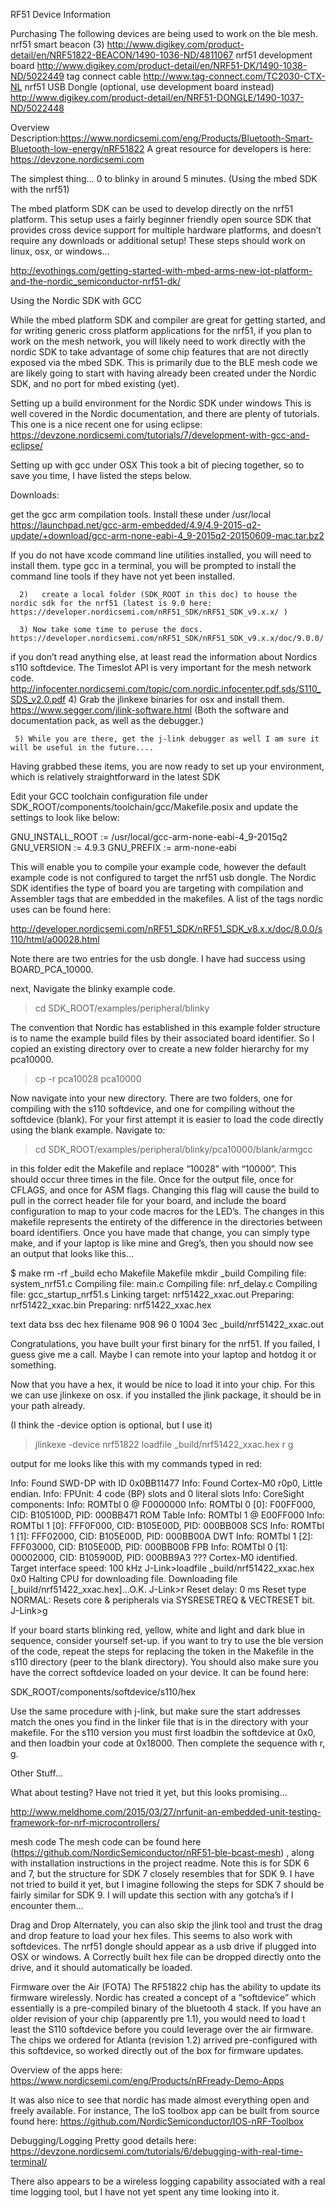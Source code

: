 RF51 Device Information

Purchasing
The following devices are being used to work on the ble mesh.
nrf51 smart beacon (3) http://www.digikey.com/product-detail/en/NRF51822-BEACON/1490-1036-ND/4811067
nrf51 development board http://www.digikey.com/product-detail/en/NRF51-DK/1490-1038-ND/5022449
tag connect cable http://www.tag-connect.com/TC2030-CTX-NL
nrf51 USB Dongle (optional, use development board instead) http://www.digikey.com/product-detail/en/NRF51-DONGLE/1490-1037-ND/5022448

Overview
Description:https://www.nordicsemi.com/eng/Products/Bluetooth-Smart-Bluetooth-low-energy/nRF51822
A great resource for developers is here: https://devzone.nordicsemi.com

The simplest thing… 0 to blinky in around 5 minutes.  (Using the mbed SDK with the nrf51)

The mbed platform SDK can be used to develop directly on the nrf51 platform.  This setup uses a fairly beginner friendly open source SDK that provides cross device support for multiple hardware platforms, and doesn’t require any downloads or additional setup!   These steps should work on linux, osx, or windows…

http://evothings.com/getting-started-with-mbed-arms-new-iot-platform-and-the-nordic_semiconductor-nrf51-dk/

Using the Nordic SDK with GCC

While the mbed platform SDK and compiler are great for getting started, and for writing generic cross platform applications for the nrf51, if you plan to work on the mesh network, you will likely need to work directly with the nordic SDK to take advantage of some chip features that are not directly exposed via the mbed SDK.  This is primarily due to the BLE mesh code we are likely going to start with having already been created under the Nordic SDK, and no port for mbed existing (yet).

Setting up a build environment for the Nordic SDK under windows 
This is well covered in the Nordic documentation, and there are plenty of tutorials.  This one is a nice recent one for using eclipse:
https://devzone.nordicsemi.com/tutorials/7/development-with-gcc-and-eclipse/

Setting up with gcc under OSX
This took a bit of piecing together, so to save you time, I have listed the steps below.

Downloads:

get the gcc arm compilation tools.  Install these under /usr/local 
https://launchpad.net/gcc-arm-embedded/4.9/4.9-2015-q2-update/+download/gcc-arm-none-eabi-4_9-2015q2-20150609-mac.tar.bz2

If you do not have xcode command line utilities installed, you will need to install them.  type gcc in a terminal, you will be prompted to install the command line tools if they have not yet been installed.

      2)   create a local folder (SDK_ROOT in this doc) to house the nordic sdk for the nrf51 (latest is 9.0 here: https://developer.nordicsemi.com/nRF51_SDK/nRF51_SDK_v9.x.x/ ) 

      3) Now take some time to peruse the docs.  https://developer.nordicsemi.com/nRF51_SDK/nRF51_SDK_v9.x.x/doc/9.0.0/
if you don’t read anything else, at least read the information about Nordics s110 softdevice.  The Timeslot API is very important for the mesh network code.
http://infocenter.nordicsemi.com/topic/com.nordic.infocenter.pdf.sds/S110_SDS_v2.0.pdf
     4) Grab the jlinkexe binaries for osx and install them.
https://www.segger.com/jlink-software.html
(Both the software and documentation pack, as well as the debugger.)
 
     5) While you are there, get the j-link debugger as well I am sure it will be useful in the future....

Having grabbed these items, you are now ready to set up your environment, which is relatively straightforward in the latest SDK

Edit your GCC toolchain configuration file under SDK_ROOT/components/toolchain/gcc/Makefile.posix and update the settings to look like below:

GNU_INSTALL_ROOT := /usr/local/gcc-arm-none-eabi-4_9-2015q2
GNU_VERSION := 4.9.3
GNU_PREFIX := arm-none-eabi

This will enable you to compile your example code, however the default example code is not configured to target the nrf51 usb dongle.  The Nordic SDK identifies the type of board you are targeting with compilation and Assembler tags that are embedded in the makefiles.  A list of the tags nordic uses can be found here:

http://developer.nordicsemi.com/nRF51_SDK/nRF51_SDK_v8.x.x/doc/8.0.0/s110/html/a00028.html

Note there are two entries for the usb dongle.  I have had success using BOARD_PCA_10000.  

next, Navigate the blinky example code.

> cd SDK_ROOT/examples/peripheral/blinky

The convention that Nordic has established in this example folder structure is to name the example build files by their associated board identifier.  So  I copied an existing directory over to create a new folder hierarchy for my pca10000.

> cp -r pca10028 pca10000

Now navigate into your new directory.  There are two folders, one for compiling with the s110 softdevice, and one for compiling without the softdevice (blank).  For your first attempt it is easier to load the code directly using the blank example.  Navigate to:

> cd SDK_ROOT/examples/peripheral/blinky/pca10000/blank/armgcc

in this folder edit the Makefile and replace “10028” with “10000”.  This should occur three times in the file.  Once for the output file, once for CFLAGS, and once for ASM flags.  Changing this flag will cause the build to pull in the correct header file for your board, and include the board configuration to map to your code macros for the LED’s.  The changes in this makefile represents the entirety of the difference in the directories between board identifiers.  Once you have made that change, you can simply type make, and if your laptop is like mine and Greg’s, then you should now see an output that looks like this…

$ make
rm -rf _build
echo  Makefile
Makefile
mkdir _build
Compiling file: system_nrf51.c
Compiling file: main.c
Compiling file: nrf_delay.c
Compiling file: gcc_startup_nrf51.s
Linking target: nrf51422_xxac.out
Preparing: nrf51422_xxac.bin
Preparing: nrf51422_xxac.hex

   text	   data	    bss	    dec	    hex	filename
    908	     96	      0	   1004	    3ec	_build/nrf51422_xxac.out

Congratulations, you have built your first binary for the nrf51.  If you failed, I guess give me a call.  Maybe I can remote into your laptop and hotdog it or something.

Now that you have a hex, it would be nice to load it into your chip.  For this we can use jlinkexe on osx.  if you installed the jlink package, it should be in your path already.

(I think the -device option is optional, but I use it)

> jlinkexe -device nrf51822 
> loadfile _build/nrf51422_xxac.hex 
> r
> g

output for me looks like this with my commands typed in red:

Info: Found SWD-DP with ID 0x0BB11477
Info: Found Cortex-M0 r0p0, Little endian.
Info: FPUnit: 4 code (BP) slots and 0 literal slots
Info: CoreSight components:
Info: ROMTbl 0 @ F0000000
Info: ROMTbl 0 [0]: F00FF000, CID: B105100D, PID: 000BB471 ROM Table
Info: ROMTbl 1 @ E00FF000
Info: ROMTbl 1 [0]: FFF0F000, CID: B105E00D, PID: 000BB008 SCS
Info: ROMTbl 1 [1]: FFF02000, CID: B105E00D, PID: 000BB00A DWT
Info: ROMTbl 1 [2]: FFF03000, CID: B105E00D, PID: 000BB00B FPB
Info: ROMTbl 0 [1]: 00002000, CID: B105900D, PID: 000BB9A3 ???
Cortex-M0 identified.
Target interface speed: 100 kHz
J-Link>loadfile _build/nrf51422_xxac.hex 0x0
Halting CPU for downloading file.
Downloading file [_build/nrf51422_xxac.hex]...O.K.
J-Link>r
Reset delay: 0 ms
Reset type NORMAL: Resets core & peripherals via SYSRESETREQ & VECTRESET bit.
J-Link>g

If your board starts blinking red, yellow, white and light and dark blue in sequence, consider yourself set-up.  if you want to try to use the ble version of the code, repeat the steps for replacing the token in the Makefile in the s110 directory (peer to the blank directory).  You should also make sure you have the correct softdevice loaded on your device.  It can be found here:

SDK_ROOT/components/softdevice/s110/hex

Use the same procedure with j-link, but make sure the start addresses match the ones you find in the linker file that is in the directory with your makefile.  For the s110 version you must first loadbin the softdevice at 0x0, and then loadbin your code at 0x18000. Then complete the sequence with r, g.  

Other Stuff...

What about testing?
Have not tried it yet, but this looks promising...

http://www.meldhome.com/2015/03/27/nrfunit-an-embedded-unit-testing-framework-for-nrf-microcontrollers/

mesh code
The mesh code can be found here (https://github.com/NordicSemiconductor/nRF51-ble-bcast-mesh) , along with installation instructions in the project readme.  Note this is for SDK 6 and 7, but the structure for SDK 7 closely resembles that for SDK 9.  I have not tried to build it yet, but I imagine following the steps for SDK 7 should be fairly similar for SDK 9.  I will update this section with any gotcha’s if I encounter them...

Drag and Drop
Alternately, you can also skip the jlink tool and trust the drag and drop feature to load your hex files.  This seems to also work with softdevices.  The nrf51 dongle should appear as a usb drive if plugged into OSX or windows.  A Correctly built hex file can be dropped directly onto the drive, and it should automatically be loaded.  

Firmware over the Air (FOTA)
The RF51822 chip has the ability to update its firmware wirelessly.  Nordic has created a concept of a “softdevice” which essentially is a pre-compiled binary of the bluetooth 4 stack.  If you have an older revision of your chip (apparently pre 1.1), you would need to load t least the S110 softdevice before you could leverage over the air firmware.   The chips we ordered for Atlanta (revision 1.2) arrived pre-configured with this softdevice, so worked directly out of the box for firmware updates. 

Overview of the apps here:
https://www.nordicsemi.com/eng/Products/nRFready-Demo-Apps

It was also nice to see that nordic has made almost everything open and freely available.  For instance, The IoS toolbox app can be built from source found here:
https://github.com/NordicSemiconductor/IOS-nRF-Toolbox


Debugging/Logging
Pretty good details here:
https://devzone.nordicsemi.com/tutorials/6/debugging-with-real-time-terminal/

There also appears to be a wireless logging capability associated with a real time logging tool, but I have not yet spent any time looking into it. 

